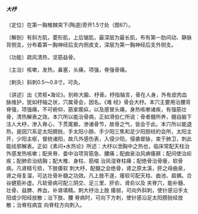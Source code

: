 ##### 大杼

〔定位〕在第一胸椎棘突下(陶道)旁开1.5寸处（图67）。

〔解剖〕有斜方肌，菱形肌，上后锯肌，最深层为最长肌，布有第一肋间动、静脉背侧支，分布着第一胸神经后支内侧皮支，深层为第一胸神经后支外侧支。

〔功能〕疏风清热，坚筋益骨。

〔主治〕咳嗽，发热，鼻塞，头痛，项强，脊强骨痛。

〔剌灸〕斜刺0.5〜0.8寸。可灸。

〔讲述〕出《灵枢•海论》。别称大腧、杼骨。杼指轴言，骨在人身，外有皮肉血脉维护，犹如杼轴之状，穴属骨会，因名。《难 经》骨会大杼。本穴主要用治腰背脊强，项强痛，不可俯仰，筋挛瘈疭，以及感冒头痛，身热咳嗽诸疾，有强筋壮骨，清热解表之效。本穴所以能治骨病，正如滑伯仁所说：骨者髓所养，髓自脑下注人大杼，渗入脊心，下贯尾骶，渗诸骨节，故骨之气，皆会于此。本穴所以能退热，是因穴系足太阳膀胱、手太阳小肠、手少阳三焦和足少阳胆经的会所，太阳主开，少阳主枢，督统诸阳，故凡外感伤表，入侵少阳，侵袭督脉，束于肺卫，刺此能祛邪解表。正如《素问•水热论》所述：大杼以泄胸中之热也，临床常配天柱治外感发热咳嗽；配夹脊、委中治项背筋急、腰痛；配曲泉治风痹痿厥；配间使治疟疾；配肺俞治结胸；配大椎、身柱、筋缩 治风湿脊柱痛；配绝骨治骨瘘，软骨病。凡肾精亏损，下肢痿软 刺大杼，配髓之会绝骨，肾之原太溪，肝之母曲泉，肾之母复溜，可达壮骨补髓之功效。凡上肢不遂，痿软可配天柱、曲池、肩髃。合谷健筋补虚。凡软骨病可配三阴交、足三里、肝俞、肾俞以及 夹脊穴，能补髓、壮骨、益脾、养血，补肾填精。刺大杼治上肢 痿弱，可向外斜刺，使针感沿手太阳或少阳经放散；治下肢、腰 脊病时，可向下方刺，使针感沿足太阳膀胱经放散；治脊柱病宜 向脊柱方向刺入。
